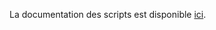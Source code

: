 La documentation des scripts est disponible <a href="https://floriancha.github.io/Script/" target="_blank">ici</a>.
